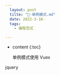 ```yaml
---
  layout: post
  tilte: "🛁-单例模式.md"
  date: 2022-3-16-
  tags: 
    - 编程范式

---
```



* content
{:toc}


  单例模式使用
Vuex 

jquery

